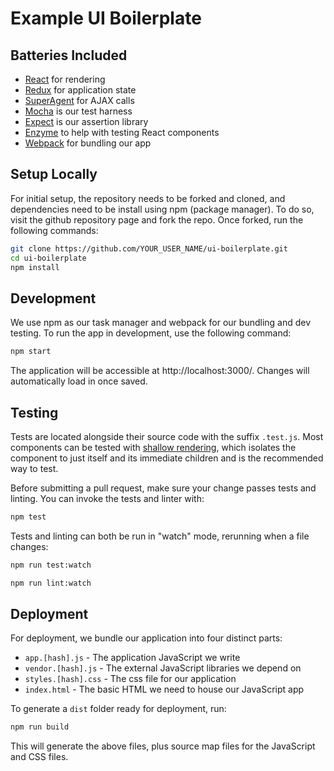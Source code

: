 # Example UI Boilerplate

## Batteries Included
* [React](https://facebook.github.io/react/docs/getting-started.html) for rendering
* [Redux](http://redux.js.org/) for application state
* [SuperAgent](https://github.com/visionmedia/superagent) for AJAX calls
* [Mocha](https://mochajs.org/) is our test harness
* [Expect](https://github.com/mjackson/expect) is our assertion library
* [Enzyme](https://github.com/airbnb/enzyme) to help with testing React components
* [Webpack](https://github.com/webpack/webpack) for bundling our app

## Setup Locally
For initial setup, the repository needs to be forked and cloned, and dependencies need to be install using npm (package manager). To do so, visit the github repository page and fork the repo. Once forked, run the following commands:

```bash
git clone https://github.com/YOUR_USER_NAME/ui-boilerplate.git
cd ui-boilerplate
npm install
```

## Development
We use npm as our task manager and webpack for our bundling and dev testing.  To run the app in development, use the following command:

```bash
npm start
```

The application will be accessible at http://localhost:3000/. Changes will automatically load in once saved.

## Testing
Tests are located alongside their source code with the suffix `.test.js`.  Most components can be tested with [shallow rendering](https://github.com/airbnb/enzyme/blob/master/docs/api/shallow.md), which isolates the component to just itself and its immediate children and is the recommended way to test.

Before submitting a pull request, make sure your change passes tests and linting.  You can invoke the tests and linter with:

```bash
npm test
```

Tests and linting can both be run in "watch" mode, rerunning when a file changes:

```bash
npm run test:watch
```

```bash
npm run lint:watch
```

## Deployment
For deployment, we bundle our application into four distinct parts:

* `app.[hash].js` - The application JavaScript we write
* `vendor.[hash].js` - The external JavaScript libraries we depend on
* `styles.[hash].css` - The css file for our application
* `index.html` - The basic HTML we need to house our JavaScript app

To generate a `dist` folder ready for deployment, run:

```bash
npm run build
```

This will generate the above files, plus source map files for the JavaScript and CSS files.
